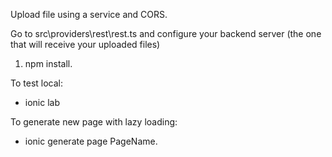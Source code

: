 Upload file using a service and CORS.

Go to src\providers\rest\rest.ts and configure your backend server (the one that will receive your uploaded files)

1. npm install.

To test local:
- ionic lab

To generate new page with lazy loading:
- ionic generate page PageName.

